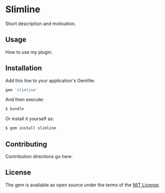 # Slimline
Short description and motivation.

## Usage
How to use my plugin.

## Installation
Add this line to your application's Gemfile:

```ruby
gem 'slimline'
```

And then execute:
```bash
$ bundle
```

Or install it yourself as:
```bash
$ gem install slimline
```

## Contributing
Contribution directions go here.

## License
The gem is available as open source under the terms of the [MIT License](http://opensource.org/licenses/MIT).
